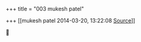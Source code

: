 +++
title = "003 mukesh patel"

+++
[[mukesh patel	2014-03-20, 13:22:08 [Source](https://groups.google.com/g/samskrita/c/Vehs4ggaSZI)]]






